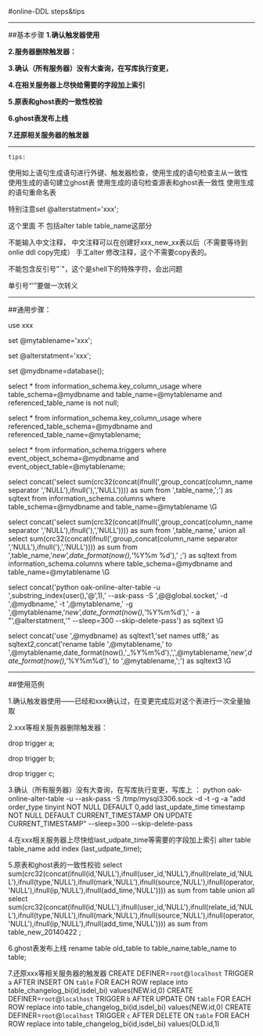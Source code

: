 #online-DDL steps&tips

-----
##基本步骤
**1.确认触发器使用**

**2.服务器删除触发器：**

**3.确认（所有服务器）没有大查询，在写库执行变更，**

**4.在相关服务器上尽快给需要的字段加上索引**

**5.原表和ghost表的一致性校验**

**6.ghost表发布上线**

**7.还原相关服务器的触发器**


----
`tips:`

使用如上语句生成语句进行外键、触发器检查，使用生成的语句检查主从一致性
使用生成的语句建立ghost表
使用生成的语句检查源表和ghost表一致性
使用生成的语句重命名表


特别注意set @alterstatment='xxx';

这个里面 不 包括alter table table_name这部分

不能输入中文注释，
中文注释可以在创建好xxx_new_xx表以后（不需要等待到onlie ddl copy完成）
手工alter 修改注释，这个不需要copy表的。

不能包含反引号"`"，这个是shell下的特殊字符，会出问题

单引号“'”要做一次转义

-----
##通用步骤：

use xxx

set @mytablename='xxx';

set @alterstatment='xxx';

set @mydbname=database();

select * from information_schema.key_column_usage where 
table_schema=@mydbname and table_name=@mytablename and 
referenced_table_name is not null;

select * from information_schema.key_column_usage where 
referenced_table_schema=@mydbname and 
referenced_table_name=@mytablename;

select * from information_schema.triggers where 
event_object_schema=@mydbname and 
event_object_table=@mytablename;

select concat('select 
sum(crc32(concat(ifnull(',group_concat(column_name 
separator ',\'NULL\'),ifnull('),',\'NULL\')))) as sum 
from ',table_name,';') as sqltext from 
information_schema.columns where table_schema=@mydbname 
and table_name=@mytablename \G

select concat('select 
sum(crc32(concat(ifnull(',group_concat(column_name 
separator ',\'NULL\'),ifnull('),',\'NULL\')))) as sum 
from ',table_name,' union all select 
sum(crc32(concat(ifnull(',group_concat(column_name 
separator ',\'NULL\'),ifnull('),',\'NULL\')))) as sum 
from ',table_name,'_new',date_format(now(),'_%Y%m
%d'),' ;') as sqltext from information_schema.columns 
where table_schema=@mydbname and table_name=@mytablename 
\G

select concat('python oak-online-alter-table -u 
',substring_index(user(),'@',1),' --ask-pass -S 
',@@global.socket,' -d ',@mydbname,' -t ',@mytablename,' 
-g ',@mytablename,'_new',date_format(now(),'_%Y%m%d'),' -
a "',@alterstatment,'" --sleep=300 --skip-delete-pass') 
as sqltext \G

select concat('use ',@mydbname) as sqltext1,'set names utf8;' as sqltext2,concat('rename table ',@mytablename,' to ',@mytablename,date_format(now(),'_%Y%m%d'),',',@mytablename,'_new',date_format(now(),'_%Y%m%d'),' to ',@mytablename,';') as sqltext3 \G

--------
##使用范例

1.确认触发器使用——已经和xxx确认过，在变更完成后对这个表进行一次全量抽取

2.xxx等相关服务器删除触发器：

drop trigger a;

drop trigger b;

drop trigger c;


3.确认（所有服务器）没有大查询，在写库执行变更，写库上 ：
python oak-online-alter-table -u  --ask-pass -S /tmp/mysql3306.sock -d  -t  -g  -a "add order_type tinyint NOT NULL DEFAULT 0,add last_update_time timestamp NOT NULL DEFAULT CURRENT_TIMESTAMP ON UPDATE CURRENT_TIMESTAMP" --sleep=300 --skip-delete-pass

4.在xxx相关服务器上尽快给last_udpate_time等需要的字段加上索引
alter table table_name add index (last_udpate_time);

5.原表和ghost表的一致性校验
select sum(crc32(concat(ifnull(id,'NULL'),ifnull(user_id,'NULL'),ifnull(relate_id,'NULL'),ifnull(type,'NULL'),ifnull(mark,'NULL'),ifnull(source,'NULL'),ifnull(operator,'NULL'),ifnull(ip,'NULL'),ifnull(add_time,'NULL')))) as sum from table union all select sum(crc32(concat(ifnull(id,'NULL'),ifnull(user_id,'NULL'),ifnull(relate_id,'NULL'),ifnull(type,'NULL'),ifnull(mark,'NULL'),ifnull(source,'NULL'),ifnull(operator,'NULL'),ifnull(ip,'NULL'),ifnull(add_time,'NULL')))) as sum from table_new_20140422 ;

6.ghost表发布上线
rename table old_table to table_name,table_name to table;

7.还原xxx等相关服务器的触发器
CREATE DEFINER=`root`@`localhost` TRIGGER `a` AFTER INSERT ON `table` FOR EACH ROW replace into  table_changelog_bi(id,isdel_bi) values(NEW.id,0)
CREATE DEFINER=`root`@`localhost` TRIGGER `b` AFTER UPDATE ON `table` FOR EACH ROW replace into  table_changelog_bi(id,isdel_bi) values(NEW.id,0)
CREATE DEFINER=`root`@`localhost` TRIGGER `c` AFTER DELETE ON `table` FOR EACH ROW replace into table_changelog_bi(id,isdel_bi) values(OLD.id,1)


